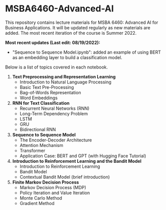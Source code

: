 # MSBA6460-Advanced-AI

This repository contains lecture materials for MSBA 6460: Advanced AI for Business Applications. It will be updated regularly as new materials are added. The most recent iteration of the course is Summer 2022.

**Most recent updates (Last edit: 08/19/2022):**

- "Sequence to Sequence Model.ipynb": added an example of using BERT as an embedding layer to build a classification model.

Below is a list of topics covered in each notebook.

1. **Text Preprocessing and Representation Learning**
   - Introduction to Natural Language Processing
   - Basic Text Pre-Processing
   - Bag-of-Words Representation
   - Word Embeddings
2. **RNN for Text Classification**
   - Recurrent Neural Networks (RNN)
   - Long-Term Dependency Problem
   - LSTM
   - GRU
   - Bidirectional RNN
3. **Sequence to Sequence Model**
   - The Encoder-Decoder Architecture
   - Attention Mechanism
   - Transformer
   - Application Case: BERT and GPT (with Hugging Face Tutorial)
4. **Introduction to Reinforcement Learning and the Bandit Model**
   - Introduction to Reinforcement Learning
   - Bandit Model
   - Contextual Bandit Model (brief introduction)
5. **Finite Markov Decision Process**
   - Markov Decision Process (MDP)
   - Policy Iteration and Value Iteration
   - Monte Carlo Method
   - Gradient Method